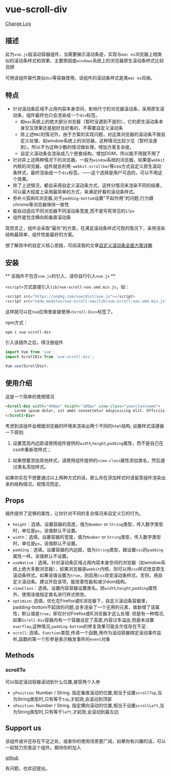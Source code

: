 # vue-scroll-div

[Change Log](https://github.com/pekonchan/ScrollDiv/wiki/Change-Log)

## 描述
此为`vue.js`版滚动容器组件，当需要展示滚动条是，实现与`mac os`浏览器上相类似的滚动条样式和效果，主要原因是`windows`系统上的浏览器原生滚动条样式比较丑陋

可用该组件替代类似`div`等容器使用，该组件的滚动条样式是类`mac os`风格。

## 特点
- 针对滚动条区域不占用内容本身空间，影响尺寸的浏览器滚动条，采用原生滚动条，组件最终也只会渲染成一个`div`标签。
    - 如`mac`系统上的绝大部分浏览器（暂时没遇到不是的），它的原生滚动条本身交互效果还是挺好且好看的，不需要自定义滚动条
    - 除上述`MAC`的情况外，由于方案的实现问题，对这类浏览器的滚动条不做自定义处理，如window系统上的浏览器，这种情况比较少见（暂时没遇到）。所以不为这种少数的情况做处理，增加方案复杂度。
    - 自定义滚动条会渲染成几个嵌套结构，增加DOM，所以能不用就不用了
- 针对非上述两种情况下的浏览器，一般为`window`系统的浏览器，如果是`webkit`内核的浏览器，组件就会利用`-webkit-scrollbar`等css方式自定义原生滚动条样式，最终渲染成一个`div`标签。——这个选择是用户可选的，可以不用这个效果。
- 除了上述情况，都会采用自定义滚动条方式，这样分情况来渲染不同的结果，可以最大程度上采用最简单的方式，来满足好看的滚动条样式。
- 弥补火狐和IE浏览器,对于`padding-bottom`设置"不起作用"的问题,行为跟chrome等浏览器保持一致性
- 能自动适应不同浏览器不同滚动条宽度,而不是写死常见的`17px`
- 组件是包含横向和垂直滚动条

简而言之，组件会采取“最优”的方案，在满足滚动条样式可观的情况下，采用渲染结构最简单，组件性能最好的方案。

想了解其中的自定义核心思路，可阅读我的文章[自定义滚动条全面方案详解](https://juejin.im/post/5e93d6736fb9a03c320bb36e)

## 安装
** 该插件不包含`vue.js`的引入，请你自行引入`vue.js` **

`<script>`方式直接引入`lib/vue-scroll-nav.umd.min.js`，如：
```js
<script src="https://unpkg.com/vue/dist/vue.js"></script>
<script src="node_modules/vue-scroll-nav/lib/vue-scroll-nav.umd.min.js"></script>
```
这样就可以在`Vue`应用里直接使用`<Scroll-Div>`标签了。

npm方式：
```
npm i vue-scroll-div
```
引入该插件之后，得注册组件
```js
import Vue from 'vue';
import ScrollDiv from 'vue-scroll-div';

Vue.use(ScrollDiv);
```

## 使用介绍
这是一个简单的使用情况
```html
<Scroll-Div width="400px" height="100px" view-class="yourclassname">
    Lorem ipsum dolor, sit amet consectetur adipisicing elit. Officiis quas nobis praesentium nisi deserunt, fuga libero, error quia vero nulla corporis odio fugit atque et accusamus numquam. Tempora, qui numquam!
</Scroll-Div>
```
考虑到该组件会根据浏览器的环境来渲染出两个不同的`html`结构, 设置样式请遵循一下原则:

1. 设置宽高内边距请使用组件提供的`width`,`height`,`padding`属性，而不是自己在css中重新改样式；

2. 如果想要添加其他样式，请使用组件提供的`view-class`属性添加类名，然后通过类名添加样式。

如果你实在不想要通过以上两种方式的话，那么你在添加样式时请留意组件渲染出来的结构情况，视情况而定。

## Props
插件提供了足够的属性，让你针对不同的复杂情况来自定义它的行为。
- `height`：选填。设置容器的高度，值为`Number` or `String`类型，传入数字类型时，单位是`px`。该值默认不设置。
- `width`：选填。设置容器的宽度，值为`Number` or `String`类型，传入数字类型时，单位是`px`。该值默认不设置。
- `padding`：选填。设置容器的内边距，值为`String`类型，跟设置`css`的`padding`属性一样。该值默认不设置。
- `useNative`：选填。针对滚动条区域占用内容本身空间的浏览器（如window系统上绝大多数浏览器），如果浏览器是`webkit`内核，则可以用`css`样式改变原生滚动条样式。如果该值设置为`true`，则启用`css`改变滚动条样式，否则，用自定义滚动条。建议开启该项，能改善性能和减少dom结构。
- `viewClass`：选填。设置内容容器设置类名。除`width`,`height`,`padding`属性外，使用该值指定类名进行样式修改。
- `optimize`: 选填。优化在Firefox或IE浏览器下，自定义滚动条容器里，padding-bottom不起效的问题,会多渲染了一个无用的元素，故新增了该属性，默认值是`true`，即仅针对Firefox或IE浏览器才这么处理. 但是有一种情况,如果`Scroll-Div`容器内有一个容器设定了高度,内容过多溢出,但是未设置`overflow`,这种情况,`padding-bottom`的修复效果可能会欠佳存在不足.
- `scroll`: 选填。`Function`类型,传递一个函数,用作为滚动容器绑定滚动事件监听,函数的第一个形参是表示触发事件的`event`对象

## Methods
### scrollTo
可以指定滚动容器滚动到什么位置,接受两个入参
- `yPosition`: Number / String.  指定垂直滚动的位置,相当于设置`scrollTop`,当为String类型时,只有等于`top`,才起效,会滚动到顶部
- `xPosition`: Number / String.  指定横向滚动的位置,相当于设置`scrollLeft`,当为String类型时,只有等于`left`,才起效,会滚动到最左边

## Support us
该组件或许还存在不足之处，或者你的使用场景更广阔，如果你有兴趣的话，可以一起努力完善这个组件。期待你的加入

[github](https://github.com/pekonchan/ScrollDiv)

有问题，也欢迎提出。
